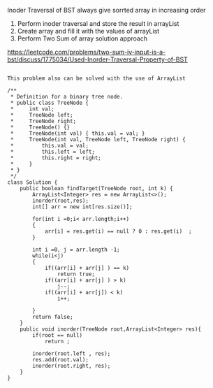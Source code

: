 Inoder Traversal of BST always give sorrted array in increasing order
1. Perform inoder traversal and store the result in arrayList
2. Create array and fill it with the values of arrayList
3. Perform Two Sum of array solution approach

https://leetcode.com/problems/two-sum-iv-input-is-a-bst/discuss/1775034/Used-Inorder-Traversal-Property-of-BST
```

This problem also can be solved with the use of ArrayList  

/**
 * Definition for a binary tree node.
 * public class TreeNode {
 *     int val;
 *     TreeNode left;
 *     TreeNode right;
 *     TreeNode() {}
 *     TreeNode(int val) { this.val = val; }
 *     TreeNode(int val, TreeNode left, TreeNode right) {
 *         this.val = val;
 *         this.left = left;
 *         this.right = right;
 *     }
 * }
 */
class Solution {
    public boolean findTarget(TreeNode root, int k) {
        ArrayList<Integer> res = new ArrayList<>();
        inorder(root,res);
        int[] arr = new int[res.size()];
        
        for(int i =0;i< arr.length;i++)
        {
            arr[i] = res.get(i) == null ? 0 : res.get(i)  ;
        }
        
        int i =0, j = arr.length -1;
        while(i<j)
        {
            if((arr[i] + arr[j] ) == k)
                return true;
            if((arr[i] + arr[j] ) > k) 
                j--;
            if((arr[i] + arr[j]) < k)
                i++;
                
        }
        return false;
    }
    public void inorder(TreeNode root,ArrayList<Integer> res){
        if(root == null)
            return ;
        
        inorder(root.left , res);
        res.add(root.val);
        inorder(root.right, res);
    }
}
